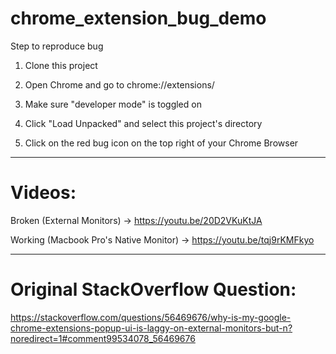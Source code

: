 # chrome_extension_bug_demo

Step to reproduce bug

1) Clone this project

2) Open Chrome and go to chrome://extensions/

3) Make sure "developer mode" is toggled on

4) Click "Load Unpacked" and select this project's directory

5) Click on the red bug icon on the top right of your Chrome Browser

-------------------------

# Videos: 

Broken (External Monitors) -> https://youtu.be/20D2VKuKtJA

Working (Macbook Pro's Native Monitor) -> https://youtu.be/tqj9rKMFkyo

-------------------------

# Original StackOverflow Question:

https://stackoverflow.com/questions/56469676/why-is-my-google-chrome-extensions-popup-ui-is-laggy-on-external-monitors-but-n?noredirect=1#comment99534078_56469676
